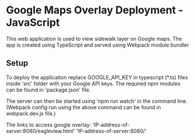 # Google Maps Overlay Deployment - JavaScript 

This web application is used to view sidewalk layer on Google maps.
The app is created using TypeScript and served using Webpack module bundler

## Setup

To deploy the application replace GOOGLE_API_KEY in typescript (*.ts) files inside 'src' folder with your Google API keys.
The required npm modules can be found in 'package.json' file.

The server can then be started using 'npm run watch' in the command line.
(Webpack config run using the above command can be found in webpack.dev.js file.)

The links to access google overlay: 
'IP-address-of-server:8080/eagleview.html'
'IP-address-of-server:8080/'
